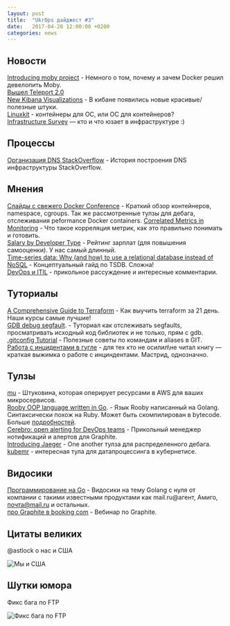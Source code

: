 ```yaml
---
layout: post
title:  "UkrOps дайджест #3"
date:   2017-04-28 12:00:00 +0200
categories: news
---
```



Новости
-------
[Introducing moby project](https://blog.docker.com/2017/04/introducing-the-moby-project/) - Немного о том, почему и зачем Docker решил девелопить Moby.   
[Вышел Teleport 2.0](http://gravitational.com/blog/teleport_2.0_released)  
[New Kibana Visualizations](https://www.elastic.co/blog/awesome-new-kibana-visualizations-heatmap-and-point-series) - В кибане появились новые красивые/полезные штуки.   
[Linuxkit](https://gianarb.it/blog/linuxkit-operating-system-build-for-containers) - контейнеры для ОС, или ОС для контейнеров?   
[Infrastructure Survey](https://medium.com/@rothgar/infrastructure-survey-results-ec6ab950c5b) — кто и что юзает в инфраструктуре :)   


Процессы
--------
[Организация DNS StackOverflow](https://blog.maddevs.io/stackoverflow-dns-1db680f2032e) - История построения DNS инфраструктуры StackOverflow.


Мнения
------
[Слайды с cвежeго Docker Conference](https://www.slideshare.net/brendangregg/container-performance-analysis) - Краткий обзор контейнеров, namespace, cgroups. Так же рассмотренные тулзы для дебага, отслеживания peformance Docker containers.
[Correlated Metrics in Monitoring](https://www.vividcortex.com/blog/correlating-metrics) - Что такое корреляция метрик, как это правильно понимать и готовить.   
[Salary by Developer Type](http://stackoverflow.com/insights/survey/2017#work-salary-by-developer-type) - Рейтинг зарплат (для повышения самооценки). У нас самый длинный.  
[Time-series data: Why (and how) to use a relational database instead of NoSQL](https://blog.timescale.com/time-series-data-why-and-how-to-use-a-relational-database-instead-of-nosql-d0cd6975e87c) - Концептуальный гайд по TSDB. Сложна!   
[DevOps и ITIL](http://blog.queueload.com/2017/04/19/itil-devops-the-clash-that-shouldnt-be/) - прикольное рассуждение и интересные комментарии. 


Туториалы
---------
[A Comprehensive Guide to Terraform](https://blog.gruntwork.io/a-comprehensive-guide-to-terraform-b3d32832baca) - Как выучить terraform за 21 день. Наши курсы самые лучшие!   
[GDB debug segfault](http://www.brendangregg.com/blog/2016-08-09/gdb-example-ncurses.html). - Туториал как отслеживать segfaults, просматривать исходный код библиотек и не только, прям с gdb.
[.gitconfig Tutorial](https://blog.scottnonnenberg.com/better-git-configuration/) - Полезные советы по командам и aliases в GIT.  
[Работа с инцидентами в гугле](https://cloudplatform.googleblog.com/2017/02/Incident-management-at-Google-adventures-in-SRE-land.html) - для тех кто не осилил\не читал книгу — краткая выжимка о работе с инциндентами. Мастрид, однозначно.

Тулзы
-----
[mu](https://github.com/stelligent/mu/blob/develop/README.md) - Штуковина, которая оперирует ресурсами в AWS для ваших микросервисов.   
[Rooby OOP language written in Go](https://github.com/st0012/Rooby). - Язык Rooby написанный на Golang. Синтаксически похож на Ruby. Может быть скомпилирован в bytecode. Больше [подробностей](https://github.com/st0012/Rooby#features).    
[Cerebro: open alerting for DevOps teams](https://github.com/voyages-sncf-technologies/cerebro) - Прикольный менеджер нотификаций и алертов для Graphite.   
[Introducing Jaeger](http://jaeger.readthedocs.io/en/latest/news/) - One another тулза для распределенного дебага.  
[kubemr](https://github.com/turbobytes/kubemr) - интересная тула для датапроцессинга в кубернетисе. 

Видосики
--------
[Программирование на Go](https://www.youtube.com/playlist?list=PLrCZzMib1e9q-X5V9pTM6J0AemRWseM7I) - Видосики на тему Golang с нуля от компании с такими известными продуктами как mail.ru@агент, Амиго, почта@mail.ru и остальных.  
[про Graphite в booking com](https://www.youtube.com/watch?v=y_Lf6bVzBXI) - Вебинар по Graphite.  


Цитаты великих
--------------
@astlock о нас и США

![Мы и США](http://i.imgur.com/mIqvxU7.png)


Шутки юмора
-----------
Фикс бага по FTP

![Фикс бага по FTP](http://www.fresher.ru/wp-content/images2/2091/1.jpg)